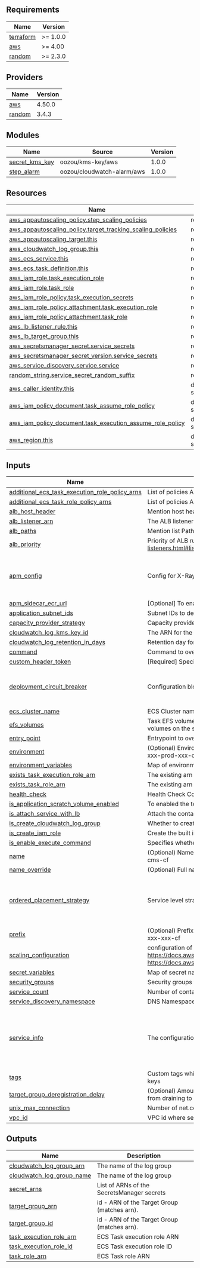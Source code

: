 <!-- BEGIN_TF_DOCS -->
## Requirements

| Name                                                                      | Version  |
|---------------------------------------------------------------------------|----------|
| <a name="requirement_terraform"></a> [terraform](#requirement\_terraform) | >= 1.0.0 |
| <a name="requirement_aws"></a> [aws](#requirement\_aws)                   | >= 4.00  |
| <a name="requirement_random"></a> [random](#requirement\_random)          | >= 2.3.0 |

## Providers

| Name                                                       | Version |
|------------------------------------------------------------|---------|
| <a name="provider_aws"></a> [aws](#provider\_aws)          | 4.50.0  |
| <a name="provider_random"></a> [random](#provider\_random) | 3.4.3   |

## Modules

| Name                                                                               | Source                     | Version |
|------------------------------------------------------------------------------------|----------------------------|---------|
| <a name="module_secret_kms_key"></a> [secret\_kms\_key](#module\_secret\_kms\_key) | oozou/kms-key/aws          | 1.0.0   |
| <a name="module_step_alarm"></a> [step\_alarm](#module\_step\_alarm)               | oozou/cloudwatch-alarm/aws | 1.0.0   |

## Resources

| Name                                                                                                                                                            | Type        |
|-----------------------------------------------------------------------------------------------------------------------------------------------------------------|-------------|
| [aws_appautoscaling_policy.step_scaling_policies](https://registry.terraform.io/providers/hashicorp/aws/latest/docs/resources/appautoscaling_policy)            | resource    |
| [aws_appautoscaling_policy.target_tracking_scaling_policies](https://registry.terraform.io/providers/hashicorp/aws/latest/docs/resources/appautoscaling_policy) | resource    |
| [aws_appautoscaling_target.this](https://registry.terraform.io/providers/hashicorp/aws/latest/docs/resources/appautoscaling_target)                             | resource    |
| [aws_cloudwatch_log_group.this](https://registry.terraform.io/providers/hashicorp/aws/latest/docs/resources/cloudwatch_log_group)                               | resource    |
| [aws_ecs_service.this](https://registry.terraform.io/providers/hashicorp/aws/latest/docs/resources/ecs_service)                                                 | resource    |
| [aws_ecs_task_definition.this](https://registry.terraform.io/providers/hashicorp/aws/latest/docs/resources/ecs_task_definition)                                 | resource    |
| [aws_iam_role.task_execution_role](https://registry.terraform.io/providers/hashicorp/aws/latest/docs/resources/iam_role)                                        | resource    |
| [aws_iam_role.task_role](https://registry.terraform.io/providers/hashicorp/aws/latest/docs/resources/iam_role)                                                  | resource    |
| [aws_iam_role_policy.task_execution_secrets](https://registry.terraform.io/providers/hashicorp/aws/latest/docs/resources/iam_role_policy)                       | resource    |
| [aws_iam_role_policy_attachment.task_execution_role](https://registry.terraform.io/providers/hashicorp/aws/latest/docs/resources/iam_role_policy_attachment)    | resource    |
| [aws_iam_role_policy_attachment.task_role](https://registry.terraform.io/providers/hashicorp/aws/latest/docs/resources/iam_role_policy_attachment)              | resource    |
| [aws_lb_listener_rule.this](https://registry.terraform.io/providers/hashicorp/aws/latest/docs/resources/lb_listener_rule)                                       | resource    |
| [aws_lb_target_group.this](https://registry.terraform.io/providers/hashicorp/aws/latest/docs/resources/lb_target_group)                                         | resource    |
| [aws_secretsmanager_secret.service_secrets](https://registry.terraform.io/providers/hashicorp/aws/latest/docs/resources/secretsmanager_secret)                  | resource    |
| [aws_secretsmanager_secret_version.service_secrets](https://registry.terraform.io/providers/hashicorp/aws/latest/docs/resources/secretsmanager_secret_version)  | resource    |
| [aws_service_discovery_service.service](https://registry.terraform.io/providers/hashicorp/aws/latest/docs/resources/service_discovery_service)                  | resource    |
| [random_string.service_secret_random_suffix](https://registry.terraform.io/providers/hashicorp/random/latest/docs/resources/string)                             | resource    |
| [aws_caller_identity.this](https://registry.terraform.io/providers/hashicorp/aws/latest/docs/data-sources/caller_identity)                                      | data source |
| [aws_iam_policy_document.task_assume_role_policy](https://registry.terraform.io/providers/hashicorp/aws/latest/docs/data-sources/iam_policy_document)           | data source |
| [aws_iam_policy_document.task_execution_assume_role_policy](https://registry.terraform.io/providers/hashicorp/aws/latest/docs/data-sources/iam_policy_document) | data source |
| [aws_region.this](https://registry.terraform.io/providers/hashicorp/aws/latest/docs/data-sources/region)                                                        | data source |

## Inputs

| Name                                                                                                                                                                                     | Description                                                                                                                                                                                                                                                                                         | Type                                                                                                                                                                                      | Default                                                                                                    | Required |
|------------------------------------------------------------------------------------------------------------------------------------------------------------------------------------------|-----------------------------------------------------------------------------------------------------------------------------------------------------------------------------------------------------------------------------------------------------------------------------------------------------|-------------------------------------------------------------------------------------------------------------------------------------------------------------------------------------------|------------------------------------------------------------------------------------------------------------|:--------:|
| <a name="input_additional_ecs_task_execution_role_policy_arns"></a> [additional\_ecs\_task\_execution\_role\_policy\_arns](#input\_additional\_ecs\_task\_execution\_role\_policy\_arns) | List of policies ARNs to attach to the ECS Task Role. eg: { rds\_arn = module.postgres\_db.rds\_policy\_arn }                                                                                                                                                                                       | `list(string)`                                                                                                                                                                            | `[]`                                                                                                       |    no    |
| <a name="input_additional_ecs_task_role_policy_arns"></a> [additional\_ecs\_task\_role\_policy\_arns](#input\_additional\_ecs\_task\_role\_policy\_arns)                                 | List of policies ARNs to attach to the ECS Task Role. eg: { rds\_arn = module.postgres\_db.rds\_policy\_arn }                                                                                                                                                                                       | `list(string)`                                                                                                                                                                            | `[]`                                                                                                       |    no    |
| <a name="input_alb_host_header"></a> [alb\_host\_header](#input\_alb\_host\_header)                                                                                                      | Mention host header for api endpoint                                                                                                                                                                                                                                                                | `string`                                                                                                                                                                                  | `null`                                                                                                     |    no    |
| <a name="input_alb_listener_arn"></a> [alb\_listener\_arn](#input\_alb\_listener\_arn)                                                                                                   | The ALB listener to attach to                                                                                                                                                                                                                                                                       | `string`                                                                                                                                                                                  | `""`                                                                                                       |    no    |
| <a name="input_alb_paths"></a> [alb\_paths](#input\_alb\_paths)                                                                                                                          | Mention list Path For ALB routing eg: ["/"] or ["/route1"]                                                                                                                                                                                                                                          | `list(string)`                                                                                                                                                                            | `[]`                                                                                                       |    no    |
| <a name="input_alb_priority"></a> [alb\_priority](#input\_alb\_priority)                                                                                                                 | Priority of ALB rule https://docs.aws.amazon.com/elasticloadbalancing/latest/application/load-balancer-listeners.html#listener-rules                                                                                                                                                                | `string`                                                                                                                                                                                  | `"100"`                                                                                                    |    no    |
| <a name="input_apm_config"></a> [apm\_config](#input\_apm\_config)                                                                                                                       | Config for X-Ray sidecar container for APM and traceability                                                                                                                                                                                                                                         | <pre>object({<br>    service_port = number<br>    cpu          = number<br>    memory       = number<br>  })</pre>                                                                        | <pre>{<br>  "cpu": 256,<br>  "memory": 512,<br>  "service_port": 9000<br>}</pre>                           |    no    |
| <a name="input_apm_sidecar_ecr_url"></a> [apm\_sidecar\_ecr\_url](#input\_apm\_sidecar\_ecr\_url)                                                                                        | [Optional] To enable APM, set Sidecar ECR URL                                                                                                                                                                                                                                                       | `string`                                                                                                                                                                                  | `""`                                                                                                       |    no    |
| <a name="input_application_subnet_ids"></a> [application\_subnet\_ids](#input\_application\_subnet\_ids)                                                                                 | Subnet IDs to deploy into                                                                                                                                                                                                                                                                           | `list(string)`                                                                                                                                                                            | n/a                                                                                                        |   yes    |
| <a name="input_capacity_provider_strategy"></a> [capacity\_provider\_strategy](#input\_capacity\_provider\_strategy)                                                                     | Capacity provider strategies to use for the service EC2 Autoscaling group                                                                                                                                                                                                                           | `map(any)`                                                                                                                                                                                | `null`                                                                                                     |    no    |
| <a name="input_cloudwatch_log_kms_key_id"></a> [cloudwatch\_log\_kms\_key\_id](#input\_cloudwatch\_log\_kms\_key\_id)                                                                    | The ARN for the KMS encryption key.                                                                                                                                                                                                                                                                 | `string`                                                                                                                                                                                  | `null`                                                                                                     |    no    |
| <a name="input_cloudwatch_log_retention_in_days"></a> [cloudwatch\_log\_retention\_in\_days](#input\_cloudwatch\_log\_retention\_in\_days)                                               | Retention day for cloudwatch log group                                                                                                                                                                                                                                                              | `number`                                                                                                                                                                                  | `90`                                                                                                       |    no    |
| <a name="input_command"></a> [command](#input\_command)                                                                                                                                  | Command to override                                                                                                                                                                                                                                                                                 | `list(string)`                                                                                                                                                                            | `[]`                                                                                                       |    no    |
| <a name="input_custom_header_token"></a> [custom\_header\_token](#input\_custom\_header\_token)                                                                                          | [Required] Specify secret value for custom header                                                                                                                                                                                                                                                   | `string`                                                                                                                                                                                  | `""`                                                                                                       |    no    |
| <a name="input_deployment_circuit_breaker"></a> [deployment\_circuit\_breaker](#input\_deployment\_circuit\_breaker)                                                                     | Configuration block for deployment circuit breaker                                                                                                                                                                                                                                                  | <pre>object({<br>    enable   = bool<br>    rollback = bool<br>  })</pre>                                                                                                                 | <pre>{<br>  "enable": true,<br>  "rollback": true<br>}</pre>                                               |    no    |
| <a name="input_ecs_cluster_name"></a> [ecs\_cluster\_name](#input\_ecs\_cluster\_name)                                                                                                   | ECS Cluster name to deploy in                                                                                                                                                                                                                                                                       | `string`                                                                                                                                                                                  | n/a                                                                                                        |   yes    |
| <a name="input_efs_volumes"></a> [efs\_volumes](#input\_efs\_volumes)                                                                                                                    | Task EFS volume definitions as list of configuration objects. You cannot define both Docker volumes and EFS volumes on the same task definition.                                                                                                                                                    | `list(any)`                                                                                                                                                                               | `[]`                                                                                                       |    no    |
| <a name="input_entry_point"></a> [entry\_point](#input\_entry\_point)                                                                                                                    | Entrypoint to override                                                                                                                                                                                                                                                                              | `list(string)`                                                                                                                                                                            | `[]`                                                                                                       |    no    |
| <a name="input_environment"></a> [environment](#input\_environment)                                                                                                                      | (Optional) Environment as a part of format("%s-%s-%s-cf", var.prefix, var.environment, var.name); ex. xxx-prod-xxx-cf                                                                                                                                                                               | `string`                                                                                                                                                                                  | `""`                                                                                                       |    no    |
| <a name="input_environment_variables"></a> [environment\_variables](#input\_environment\_variables)                                                                                      | Map of environment varaibles ex. { RDS\_ENDPOINT = "admin@rds@123"}                                                                                                                                                                                                                                 | `map(any)`                                                                                                                                                                                | `{}`                                                                                                       |    no    |
| <a name="input_exists_task_execution_role_arn"></a> [exists\_task\_execution\_role\_arn](#input\_exists\_task\_execution\_role\_arn)                                                     | The existing arn of task exec role                                                                                                                                                                                                                                                                  | `string`                                                                                                                                                                                  | `""`                                                                                                       |    no    |
| <a name="input_exists_task_role_arn"></a> [exists\_task\_role\_arn](#input\_exists\_task\_role\_arn)                                                                                     | The existing arn of task role                                                                                                                                                                                                                                                                       | `string`                                                                                                                                                                                  | `""`                                                                                                       |    no    |
| <a name="input_health_check"></a> [health\_check](#input\_health\_check)                                                                                                                 | Health Check Config for the service                                                                                                                                                                                                                                                                 | `map(string)`                                                                                                                                                                             | `{}`                                                                                                       |    no    |
| <a name="input_is_application_scratch_volume_enabled"></a> [is\_application\_scratch\_volume\_enabled](#input\_is\_application\_scratch\_volume\_enabled)                                | To enabled the temporary storage for the service                                                                                                                                                                                                                                                    | `bool`                                                                                                                                                                                    | `false`                                                                                                    |    no    |
| <a name="input_is_attach_service_with_lb"></a> [is\_attach\_service\_with\_lb](#input\_is\_attach\_service\_with\_lb)                                                                    | Attach the container to the public ALB? (true/false)                                                                                                                                                                                                                                                | `bool`                                                                                                                                                                                    | n/a                                                                                                        |   yes    |
| <a name="input_is_create_cloudwatch_log_group"></a> [is\_create\_cloudwatch\_log\_group](#input\_is\_create\_cloudwatch\_log\_group)                                                     | Whether to create cloudwatch log group or not                                                                                                                                                                                                                                                       | `bool`                                                                                                                                                                                    | `true`                                                                                                     |    no    |
| <a name="input_is_create_iam_role"></a> [is\_create\_iam\_role](#input\_is\_create\_iam\_role)                                                                                           | Create the built in IAM role for task role and task exec role                                                                                                                                                                                                                                       | `bool`                                                                                                                                                                                    | `true`                                                                                                     |    no    |
| <a name="input_is_enable_execute_command"></a> [is\_enable\_execute\_command](#input\_is\_enable\_execute\_command)                                                                      | Specifies whether to enable Amazon ECS Exec for the tasks within the service.                                                                                                                                                                                                                       | `bool`                                                                                                                                                                                    | `false`                                                                                                    |    no    |
| <a name="input_name"></a> [name](#input\_name)                                                                                                                                           | (Optional) Name as a part of format("%s-%s-%s-cf", var.prefix, var.environment, var.name); ex. xxx-xxx-cms-cf                                                                                                                                                                                       | `string`                                                                                                                                                                                  | `""`                                                                                                       |    no    |
| <a name="input_name_override"></a> [name\_override](#input\_name\_override)                                                                                                              | (Optional) Full name to override usage from format("%s-%s-%s-cf", var.prefix, var.environment, var.name)                                                                                                                                                                                            | `string`                                                                                                                                                                                  | `""`                                                                                                       |    no    |
| <a name="input_ordered_placement_strategy"></a> [ordered\_placement\_strategy](#input\_ordered\_placement\_strategy)                                                                     | Service level strategy rules that are taken into consideration during task placement                                                                                                                                                                                                                | <pre>set(object({<br>    type  = string<br>    field = string<br>  }))</pre>                                                                                                              | <pre>[<br>  {<br>    "field": "attribute:ecs.availability-zone",<br>    "type": "spread"<br>  }<br>]</pre> |    no    |
| <a name="input_prefix"></a> [prefix](#input\_prefix)                                                                                                                                     | (Optional) Prefix as a part of format("%s-%s-%s-cf", var.prefix, var.environment, var.name); ex. oozou-xxx-xxx-cf                                                                                                                                                                                   | `string`                                                                                                                                                                                  | `""`                                                                                                       |    no    |
| <a name="input_scaling_configuration"></a> [scaling\_configuration](#input\_scaling\_configuration)                                                                                      | configuration of scaling configuration support both target tracking and step scaling policies<br>  https://docs.aws.amazon.com/autoscaling/application/APIReference/API_PredefinedMetricSpecification.html<br>  https://docs.aws.amazon.com/AmazonECS/latest/developerguide/cloudwatch-metrics.html | `any`                                                                                                                                                                                     | `{}`                                                                                                       |    no    |
| <a name="input_secret_variables"></a> [secret\_variables](#input\_secret\_variables)                                                                                                     | Map of secret name(as reflected in Secrets Manager) and secret JSON string associated                                                                                                                                                                                                               | `map(string)`                                                                                                                                                                             | `{}`                                                                                                       |    no    |
| <a name="input_security_groups"></a> [security\_groups](#input\_security\_groups)                                                                                                        | Security groups to apply to service                                                                                                                                                                                                                                                                 | `list(string)`                                                                                                                                                                            | n/a                                                                                                        |   yes    |
| <a name="input_service_count"></a> [service\_count](#input\_service\_count)                                                                                                              | Number of containers to deploy                                                                                                                                                                                                                                                                      | `number`                                                                                                                                                                                  | `1`                                                                                                        |    no    |
| <a name="input_service_discovery_namespace"></a> [service\_discovery\_namespace](#input\_service\_discovery\_namespace)                                                                  | DNS Namespace to deploy to                                                                                                                                                                                                                                                                          | `string`                                                                                                                                                                                  | n/a                                                                                                        |   yes    |
| <a name="input_service_info"></a> [service\_info](#input\_service\_info)                                                                                                                 | The configuration of service                                                                                                                                                                                                                                                                        | <pre>object({<br>    cpu_allocation = number<br>    mem_allocation = number<br>    port           = number<br>    image          = string<br>    mount_points   = list(any)<br>  })</pre> | n/a                                                                                                        |   yes    |
| <a name="input_tags"></a> [tags](#input\_tags)                                                                                                                                           | Custom tags which can be passed on to the AWS resources. They should be key value pairs having distinct keys                                                                                                                                                                                        | `map(any)`                                                                                                                                                                                | `{}`                                                                                                       |    no    |
| <a name="input_target_group_deregistration_delay"></a> [target\_group\_deregistration\_delay](#input\_target\_group\_deregistration\_delay)                                              | (Optional) Amount time for Elastic Load Balancing to wait before changing the state of a deregistering target from draining to unused. The range is 0-3600 seconds. The default value is 300 seconds.                                                                                               | `number`                                                                                                                                                                                  | `300`                                                                                                      |    no    |
| <a name="input_unix_max_connection"></a> [unix\_max\_connection](#input\_unix\_max\_connection)                                                                                          | Number of net.core.somaxconn                                                                                                                                                                                                                                                                        | `number`                                                                                                                                                                                  | `4096`                                                                                                     |    no    |
| <a name="input_vpc_id"></a> [vpc\_id](#input\_vpc\_id)                                                                                                                                   | VPC id where security group is created                                                                                                                                                                                                                                                              | `string`                                                                                                                                                                                  | `""`                                                                                                       |    no    |

## Outputs

| Name                                                                                                                  | Description                                 |
|-----------------------------------------------------------------------------------------------------------------------|---------------------------------------------|
| <a name="output_cloudwatch_log_group_arn"></a> [cloudwatch\_log\_group\_arn](#output\_cloudwatch\_log\_group\_arn)    | The name of the log group                   |
| <a name="output_cloudwatch_log_group_name"></a> [cloudwatch\_log\_group\_name](#output\_cloudwatch\_log\_group\_name) | The name of the log group                   |
| <a name="output_secret_arns"></a> [secret\_arns](#output\_secret\_arns)                                               | List of ARNs of the SecretsManager secrets  |
| <a name="output_target_group_arn"></a> [target\_group\_arn](#output\_target\_group\_arn)                              | id - ARN of the Target Group (matches arn). |
| <a name="output_target_group_id"></a> [target\_group\_id](#output\_target\_group\_id)                                 | id - ARN of the Target Group (matches arn). |
| <a name="output_task_execution_role_arn"></a> [task\_execution\_role\_arn](#output\_task\_execution\_role\_arn)       | ECS Task execution role ARN                 |
| <a name="output_task_execution_role_id"></a> [task\_execution\_role\_id](#output\_task\_execution\_role\_id)          | ECS Task execution role ID                  |
| <a name="output_task_role_arn"></a> [task\_role\_arn](#output\_task\_role\_arn)                                       | ECS Task role ARN                           |
<!-- END_TF_DOCS -->

